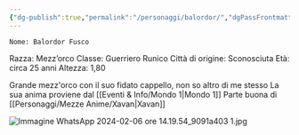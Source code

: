 ```yaml
---
{"dg-publish":true,"permalink":"/personaggi/balordor/","dgPassFrontmatter":true}
---
```


	Nome: Balordor Fusco
Razza: Mezz’orco
Classe: Guerriero Runico
Città di origine: Sconosciuta
Età: circa 25 anni
Altezza: 1,80


Grande mezz'orco con il suo fidato cappello, non so altro di me stesso
La sua anima proviene dal [[Eventi & Info/Mondo 1\|Mondo 1]]
Parte buona di [[Personaggi/Mezze Anime/Xavan\|Xavan]]  

![Immagine WhatsApp 2024-02-06 ore 14.19.54_9091a403 1.jpg](/img/user/Image/Immagine%20WhatsApp%202024-02-06%20ore%2014.19.54_9091a403%201.jpg)